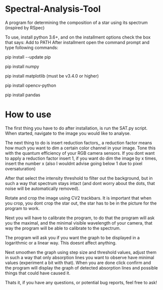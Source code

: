 # Spectral-Analysis-Tool
A program for determining the composition of a star using its spectrum (inspired by RSpec)

To use, install python 3.6+, and on the installment options check the box that says: Add to PATH
After installment open the command prompt and type following commands:

pip install --update pip

pip install numpy

pip install matplotlib (must be v3.4.0 or higher)

pip install opencv-python

pip install pandas

# How to use
The first thing you have to do after installation, is run the SAT.py script. When started, navigate to the image you would like to analyse. 

The next thing to do is insert reduction factors,, a reduction factor means how much you want to dim a certain color channel in your image. Tone this with the quantum efficiency of your RGB camera sensors. If you dont want to apply a reduction factor insert 1, if you want do dim the image by x times, insert the number x (also I wouldnt advise going below 1 due to pixel oversaturation)

After that select the intensity threshold to filter out the background, but in such a way that spectrum stays intact (and dont worry about the dots, that noise will be automatically removed). 

Rotate and crop the image using CV2 trackbars. It is important that when you crop, you dont crop the star out, the star has to be in the picture for the program to work.

Next you will have to calibrate the program, to do that the program will ask you the maximal, and the minimal visible wavelength of your camera, that way the program will be able to calibrate to the spectrum.

The program will ask you if you want the graph to be displayed in a logarithmic or a linear way. This doesnt affect anything.

Next smoothen the graph using step size and threshold values, adjust them in such a way that only absorption lines you want to observe have minimal values (experiment a bit with that). When you are done click confirm and the program will display the graph of detected absorption lines and possible things that could have caused it.

Thats it, if you have any questions, or potential bug reports, feel free to ask!
